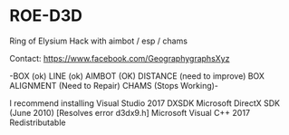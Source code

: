 # ROE-D3D
Ring of Elysium Hack with aimbot / esp / chams

Contact: https://www.facebook.com/GeographygraphsXyz

-BOX (ok) LINE (ok) AIMBOT (OK) DISTANCE (need to improve) BOX ALIGNMENT (Need to Repair) CHAMS (Stops Working)-

I recommend installing
Visual Studio 2017
DXSDK Microsoft DirectX SDK (June 2010) [Resolves error d3dx9.h]
Microsoft Visual C++ 2017 Redistributable

